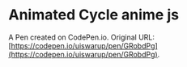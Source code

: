 # Animated Cycle anime js

A Pen created on CodePen.io. Original URL: [https://codepen.io/uiswarup/pen/GRobdPg](https://codepen.io/uiswarup/pen/GRobdPg).


